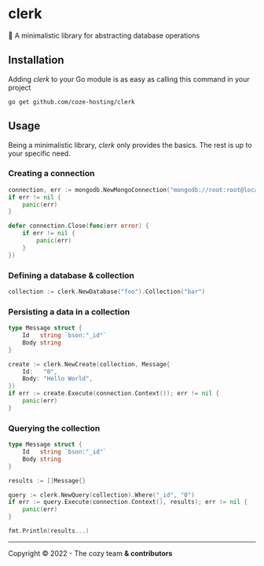 # clerk
📒 A minimalistic library for abstracting database operations

## Installation

Adding *clerk* to your Go module is as easy as calling this command in your project

```shell
go get github.com/coze-hosting/clerk
```

## Usage

Being a minimalistic library, *clerk* only provides the basics. The rest is up to your specific need.

### Creating a connection

```go
connection, err := mongodb.NewMongoConnection("mongodb://root:root@localhost:27017")
if err != nil {
	panic(err)
}

defer connection.Close(func(err error) {
	if err != nil {
		panic(err)
	}
})
```

### Defining a database & collection

```go
collection := clerk.NewDatabase("foo").Collection("bar")
```

### Persisting a data in a collection

```go
type Message struct {
    Id   string `bson:"_id"`
    Body string
}

create := clerk.NewCreate(collection, Message{
    Id:   "0",
    Body: "Hello World",
})
if err := create.Execute(connection.Context()); err != nil {
    panic(err)
}
```

### Querying the collection

```go
type Message struct {
    Id   string `bson:"_id"`
    Body string
}

results := []Message{}

query := clerk.NewQuery(collection).Where("_id", "0")
if err := query.Execute(connection.Context(), results); err != nil {
    panic(err)
}

fmt.Println(results...)
```

---

Copyright © 2022 - The cozy team **& contributors**
